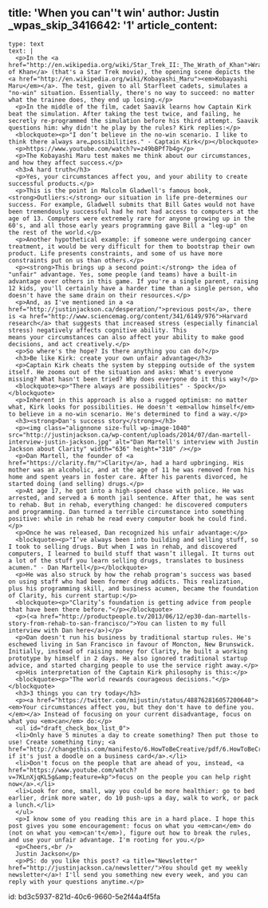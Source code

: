 title: 'When you can''t win'
author: Justin
_wpas_skip_3416642: '1'
article_content:
  -
    type: text
    text: |
      <p>In the <a href="http://en.wikipedia.org/wiki/Star_Trek_II:_The_Wrath_of_Khan">Wrath of Khan</a> (that's a Star Trek movie), the opening scene depicts the <a href="http://en.wikipedia.org/wiki/Kobayashi_Maru"><em>Kobayashi Maru</em></a>. The test, given to all Starfleet cadets, simulates a "no-win" situation. Essentially, there's no way to succeed: no matter what the trainee does, they end up losing.</p>
      <p>In the middle of the film, cadet Saavik learns how Captain Kirk beat the simulation. After taking the test twice, and failing, he secretly re-programmed the simulation before his third attempt. Saavik questions him: why didn't he play by the rules? Kirk replies:</p>
      <blockquote><p>"I don’t believe in the no-win scenario. I like to think there always are…possibilities." - Captain Kirk</p></blockquote>
      <p>https://www.youtube.com/watch?v=z49bBPf7b4g</p>
      <p>The Kobayashi Maru test makes me think about our circumstances, and how they affect success.</p>
      <h3>A hard truth</h3>
      <p>Yes, your circumstances affect you, and your ability to create successful products.</p>
      <p>This is the point in Malcolm Gladwell's famous book, <strong>Outliers:</strong> our situation in life pre-determines our success. For example, Gladwell submits that Bill Gates would not have been tremendously successful had he not had access to computers at the age of 13. Computers were extremely rare for anyone growing up in the 60's, and all those early years programming gave Bill a "leg-up" on the rest of the world.</p>
      <p>Another hypothetical example: if someone were undergoing cancer treatment, it would be very difficult for them to bootstrap their own product. Life presents constraints, and some of us have more constraints put on us than others.</p>
      <p><strong>This brings up a second point:</strong> the idea of "unfair" advantage. Yes, some people (and teams) have a built-in advantage over others in this game. If you're a single parent, raising 12 kids, you'll certainly have a harder time than a single person, who doesn't have the same drain on their resources.</p>
      <p>And, as I've mentioned in a <a href="http://justinjackson.ca/desperation/">previous post</a>, there is <a href="http://www.sciencemag.org/content/341/6149/976">Harvard research</a> that suggests that increased stress (especially financial stress) negatively affects cognitive ability. This means your circumstances can also affect your ability to make good decisions, and act creatively.</p>
      <p>So where's the hope? Is there anything you can do?</p>
      <h3>Be like Kirk: create your own unfair advantage</h3>
      <p>Captain Kirk cheats the system by stepping outside of the system itself. He zooms out of the situation and asks: What's everyone missing? What hasn't been tried? Why does everyone do it this way?</p>
      <blockquote><p>"There always are possibilities" - Spock</p></blockquote>
      <p>Inherent in this approach is also a rugged optimism: no matter what, Kirk looks for possibilities. He doesn't <em>allow himself</em> to believe in a no-win scenario. He's determined to find a way.</p>
      <h3><strong>Dan's success story</strong></h3>
      <p><img class="alignnone size-full wp-image-1040" src="http://justinjackson.ca/wp-content/uploads/2014/07/dan-martell-interview-justin-jackson.jpg" alt="Dan Martell's interview with Justin Jackson about Clarity" width="636" height="310" /></p>
      <p>Dan Martell, the founder of <a href="https://clarity.fm/">Clarity</a>, had a hard upbringing. His mother was an alcoholic, and at the age of 11 he was removed from his home and spent years in foster care. After his parents divorced, he started doing (and selling) drugs.</p>
      <p>At age 17, he got into a high-speed chase with police. He was arrested, and served a 6 month jail sentence. After that, he was sent to rehab. But in rehab, everything changed: he discovered computers and programming. Dan turned a terrible circumstance into something positive: while in rehab he read every computer book he could find.</p>
      <p>Once he was released, Dan recognized his unfair advantage:</p>
      <blockquote><p>"I’ve always been into building and selling stuff, so I took to selling drugs. But when I was in rehab, and discovered computers, I learned to build stuff that wasn’t illegal. It turns out a lot of the stuff you learn selling drugs, translates to business acumen." - Dan Martell</p></blockquote>
      <p>He was also struck by how the rehab program's success was based on using staff who had been former drug addicts. This realization, plus his programming skill, and business acumen, became the foundation of Clarity, his current startup:</p>
      <blockquote><p>"Clarity’s foundation is getting advice from people that have been there before."</p></blockquote>
      <p>(<a href="http://productpeople.tv/2013/06/12/ep30-dan-martells-story-from-rehab-to-san-francisco/">You can listen to my full interview with Dan here</a>)</p>
      <p>Dan doesn't run his business by traditional startup rules. He's eschewed living in San Francisco in favour of Moncton, New Brunswick. Initially, instead of raising money for Clarity, he built a working prototype by himself in 2 days. He also ignored traditional startup advice, and started charging people to use the service right away.</p>
      <p>His interpretation of the Captain Kirk philosophy is this:</p>
      <blockquote><p>"The world rewards courageous decisions."</p></blockquote>
      <h3>3 things you can try today</h3>
      <p><a href="https://twitter.com/mijustin/status/488762816057200640"><em>Your circumstances affect you, but they don't have to define you.</em></a> Instead of focusing on your current disadvantage, focus on what you <em>can</em> do:</p>
      <ul id="draft_check_box_list_0">
      <li>Only have 5 minutes a day to create something? Then put those to use! Create something tiny; <a href="http://changethis.com/manifesto/6.HowToBeCreative/pdf/6.HowToBeCreative.pdf">even if it's just a doodle on a business card</a>.</li>
      <li>Don't focus on the people that are ahead of you, instead, <a href="https://www.youtube.com/watch?v=7KLnXjqKL5g&amp;feature=kp">focus on the people you can help right now</a>.</li>
      <li>Look for one, small, way you could be more healthier: go to bed earlier, drink more water, do 10 push-ups a day, walk to work, or pack a lunch.</li>
      </ul>
      <p>I know some of you reading this are in a hard place. I hope this post gives you some encouragement: focus on what you <em>can</em> do (not on what you <em>can't</em>), figure out how to break the rules, and use your unfair advantage. I'm rooting for you.</p>
      <p>Cheers,<br />
      Justin Jackson</p>
      <p>PS: do you like this post? <a title="Newsletter" href="http://justinjackson.ca/newsletter/">You should get my weekly newsletter</a>! I'll send you something new every week, and you can reply with your questions anytime.</p>
      
id: bd3c5937-821d-40c6-9660-5e2f44a4f5fa
